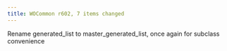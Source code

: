 ```yaml
---
title: WOCommon r602, 7 items changed
---
```


Rename generated\_list to master\_generated\_list, once again for subclass convenience
